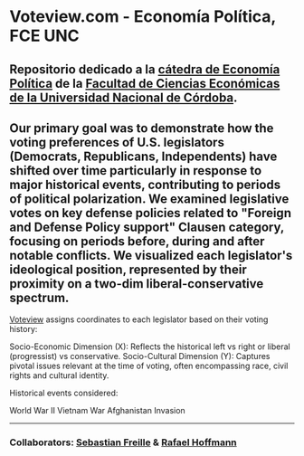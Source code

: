# Voteview.com - Economía Política, FCE UNC #
 Repositorio dedicado a la [cátedra de Economía Política](https://sfreille.github.io/teaching/epol) de la [Facultad de Ciencias Económicas de la Universidad Nacional de Córdoba](https://www.eco.unc.edu.ar/). 
 ----------------------------------------------------------------------------------------------------------------------------
## Our primary goal was to demonstrate how the voting preferences of U.S. legislators (Democrats, Republicans, Independents) have shifted over time particularly in response to major historical events, contributing to periods of political polarization. We examined legislative votes on key defense policies related to "Foreign and Defense Policy support" Clausen category, focusing on periods before, during and after notable conflicts. We visualized each legislator's ideological position, represented by their proximity on a two-dim liberal-conservative spectrum.

[Voteview](https://voteview.com/) assigns coordinates to each legislator based on their voting history:

Socio-Economic Dimension (X): Reflects the historical left vs right or liberal (progressist) vs conservative.
Socio-Cultural Dimension (Y): Captures pivotal issues relevant at the time of voting, often encompassing race, civil rights and cultural identity.

Historical events considered:

World War II
Vietnam War
Afghanistan Invasion

 ----------------------------------------------------------------------------------------------------------------------------
### Collaborators: [Sebastian Freille](https://github.com/sfreille) & [Rafael Hoffmann](https://github.com/rfhfmnn)

